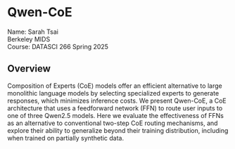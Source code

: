 # Qwen-CoE

Name: Sarah Tsai \
Berkeley MIDS \
Course: DATASCI 266 Spring 2025

## Overview
Composition of Experts (CoE) models offer an efficient alternative to large monolithic language models by selecting specialized experts to generate responses, which minimizes inference costs. We present Qwen-CoE, a CoE architecture that uses a feedforward network (FFN) to route user inputs to one of three Qwen2.5 models. Here we evaluate the effectiveness of FFNs as an alternative to conventional two-step CoE routing mechanisms, and explore their ability to generalize beyond their training distribution, including when trained on partially synthetic data.